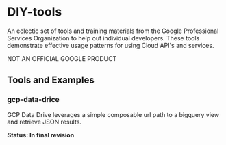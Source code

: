 # DIY-tools
An eclectic set of tools and training materials from the Google Professional Services Organization to help out
individual developers. These tools demonstrate effective usage patterns for using Cloud API's and services.

NOT AN OFFICIAL GOOGLE PRODUCT

## Tools and Examples

### gcp-data-drice
GCP Data Drive leverages a simple composable url path to a bigquery view and retrieve JSON results.

**Status:  In final revision**
